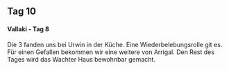 ## Tag 10
#### Vallaki - Tag 8
Die 3 fanden uns bei Urwin in der Küche. Eine Wiederbelebungsrolle git es. Für einen Gefallen bekommen wir eine weitere von Arrigal. Den Rest des Tages wird das Wachter Haus bewohnbar gemacht.